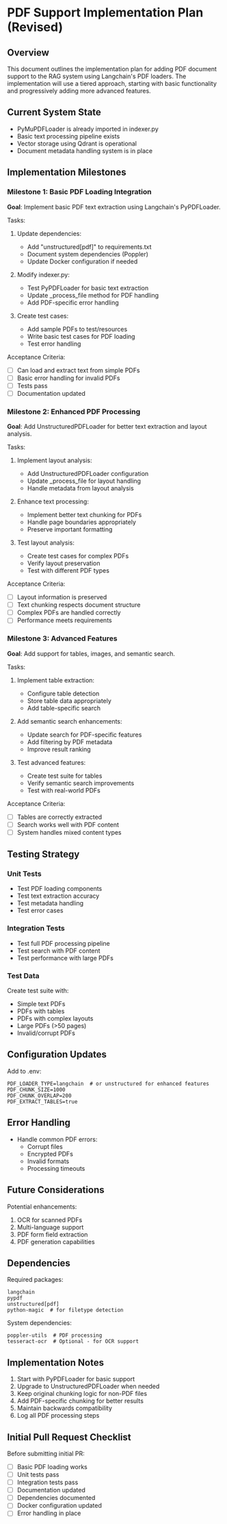 # PDF Support Implementation Plan (Revised)

## Overview
This document outlines the implementation plan for adding PDF document support to the RAG system using Langchain's PDF loaders. The implementation will use a tiered approach, starting with basic functionality and progressively adding more advanced features.

## Current System State
- PyMuPDFLoader is already imported in indexer.py
- Basic text processing pipeline exists
- Vector storage using Qdrant is operational
- Document metadata handling system is in place

## Implementation Milestones

### Milestone 1: Basic PDF Loading Integration
**Goal**: Implement basic PDF text extraction using Langchain's PyPDFLoader.

Tasks:
1. Update dependencies:
   - Add "unstructured[pdf]" to requirements.txt
   - Document system dependencies (Poppler)
   - Update Docker configuration if needed

2. Modify indexer.py:
   - Test PyPDFLoader for basic text extraction
   - Update _process_file method for PDF handling
   - Add PDF-specific error handling

3. Create test cases:
   - Add sample PDFs to test/resources
   - Write basic test cases for PDF loading
   - Test error handling

Acceptance Criteria:
- [ ] Can load and extract text from simple PDFs
- [ ] Basic error handling for invalid PDFs
- [ ] Tests pass
- [ ] Documentation updated

### Milestone 2: Enhanced PDF Processing
**Goal**: Add UnstructuredPDFLoader for better text extraction and layout analysis.

Tasks:
1. Implement layout analysis:
   - Add UnstructuredPDFLoader configuration
   - Update _process_file for layout handling
   - Handle metadata from layout analysis

2. Enhance text processing:
   - Implement better text chunking for PDFs
   - Handle page boundaries appropriately
   - Preserve important formatting

3. Test layout analysis:
   - Create test cases for complex PDFs
   - Verify layout preservation
   - Test with different PDF types

Acceptance Criteria:
- [ ] Layout information is preserved
- [ ] Text chunking respects document structure
- [ ] Complex PDFs are handled correctly
- [ ] Performance meets requirements

### Milestone 3: Advanced Features
**Goal**: Add support for tables, images, and semantic search.

Tasks:
1. Implement table extraction:
   - Configure table detection
   - Store table data appropriately
   - Add table-specific search

2. Add semantic search enhancements:
   - Update search for PDF-specific features
   - Add filtering by PDF metadata
   - Improve result ranking

3. Test advanced features:
   - Create test suite for tables
   - Verify semantic search improvements
   - Test with real-world PDFs

Acceptance Criteria:
- [ ] Tables are correctly extracted
- [ ] Search works well with PDF content
- [ ] System handles mixed content types

## Testing Strategy

### Unit Tests
- Test PDF loading components
- Test text extraction accuracy
- Test metadata handling
- Test error cases

### Integration Tests
- Test full PDF processing pipeline
- Test search with PDF content
- Test performance with large PDFs

### Test Data
Create test suite with:
- Simple text PDFs
- PDFs with tables
- PDFs with complex layouts
- Large PDFs (>50 pages)
- Invalid/corrupt PDFs

## Configuration Updates

Add to .env:
```
PDF_LOADER_TYPE=langchain  # or unstructured for enhanced features
PDF_CHUNK_SIZE=1000
PDF_CHUNK_OVERLAP=200
PDF_EXTRACT_TABLES=true
```

## Error Handling

- Handle common PDF errors:
  - Corrupt files
  - Encrypted PDFs
  - Invalid formats
  - Processing timeouts

## Future Considerations

Potential enhancements:
1. OCR for scanned PDFs
2. Multi-language support
3. PDF form field extraction
4. PDF generation capabilities

## Dependencies

Required packages:
```
langchain
pypdf
unstructured[pdf]
python-magic  # for filetype detection
```

System dependencies:
```
poppler-utils  # PDF processing
tesseract-ocr  # Optional - for OCR support
```

## Implementation Notes

1. Start with PyPDFLoader for basic support
2. Upgrade to UnstructuredPDFLoader when needed
3. Keep original chunking logic for non-PDF files
4. Add PDF-specific chunking for better results
5. Maintain backwards compatibility
6. Log all PDF processing steps

## Initial Pull Request Checklist

Before submitting initial PR:
- [ ] Basic PDF loading works
- [ ] Unit tests pass
- [ ] Integration tests pass
- [ ] Documentation updated
- [ ] Dependencies documented
- [ ] Docker configuration updated
- [ ] Error handling in place
